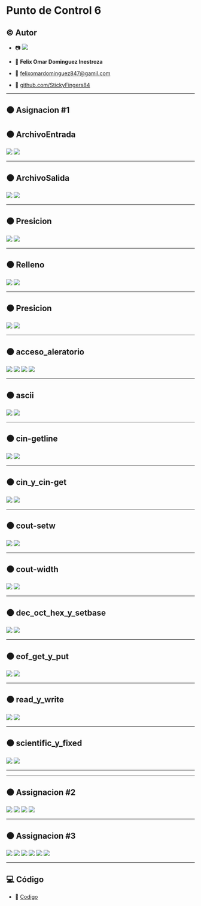 # Punto de Control 6

## :copyright: Autor

- :camera: <img src="https://avatars.githubusercontent.com/u/66543823?s=400&u=a56fd9aede592099c72f7bee7fa85f70b4f926b2&v=4">

- :man: **Felix Omar Dominguez Inestroza**
- :e-mail: felixomardominguez847@gamil.com
- :link: [github.com/StickyFingers84](https://github.com/StickyFingers84)

---

## :black_circle: Asignacion #1

## :black_circle: ArchivoEntrada

![](Imagen_Codigo/ArchivoEntrada(Codigo).png)
![](Imagen_Salida/ArchivoEntrada(Salida).png)


---

## :black_circle: ArchivoSalida

![](Imagen_Codigo/ArchivoSalida(Codigo).png)
![](Imagen_Salida/ArchivoSalida(Salida).png)

---

## :black_circle: Presicion

![](Imagen_Codigo/Presicion(Codigo).png)
![](Imagen_Salida/Presicion(Salida).png)

---

## :black_circle: Relleno

![](Imagen_Codigo/Relleno(Codigo).png)
![](Imagen_Salida/Relleno(Salida).png)

---

## :black_circle: Presicion

![](Imagen_Codigo/ArchivoEntrada(Codigo).png)
![](Imagen_Salida/ArchivoEntrada(Salida).png)

---

## :black_circle: acceso_aleratorio

![](Imagen_Codigo/acceso_aleratorio(Main)(Codigo).png)
![](Imagen_Codigo/acceso_aleratorio(Contacto.h)(Codigo).png)
![](Imagen_Codigo/acceso_aleratorio(Contacto.cpp)(Codigo).png)
![](Imagen_Salida/acceso_aleratorio(Salida).png)

---

## :black_circle: ascii

![](Imagen_Codigo/ascii(Codigo).png)
![](Imagen_Salida/ascii(Salida).png)

---

## :black_circle: cin-getline

![](Imagen_Codigo/cin-getline(Codigo).png)
![](Imagen_Salida/cin-getline(Salida).png)

---

## :black_circle: cin_y_cin-get

![](Imagen_Codigo/cin_y_cin-get(Codigo).png)
![](Imagen_Salida/cin_y_cin-get(Salida).png)

---

## :black_circle: cout-setw

![](Imagen_Codigo/cout-setw(Salida).png)
![](Imagen_Salida/cout-setw(Salida).png)

---

## :black_circle: cout-width

![](Imagen_Codigo/cout-width(Codigo).png)
![](Imagen_Salida/cout-width(Salida).png)

---

## :black_circle: dec_oct_hex_y_setbase

![](Imagen_Codigo/dec_oct_hex_y_setbase(Codigo).png)
![](Imagen_Salida/dec_oct_hex_y_setbase(Salida).png)

---

## :black_circle: eof_get_y_put

![](Imagen_Codigo/eof_get_y_put(Codigo).png)
![](Imagen_Salida/eof_get_y_put(Salida).png)

---

## :black_circle: read_y_write

![](Imagen_Codigo/read_y_write(Codigo).png)
![](Imagen_Salida/read_y_write(Salida).png)

---

## :black_circle: scientific_y_fixed

![](Imagen_Codigo/scientific_y_fixed(Codigo).png)
![](Imagen_Salida/scientific_y_fixed(Salida).png)

---

---

## :black_circle: Assignacion #2

![](Imagen_Codigo/acceso_aleatorio(Asignacion_2)(Codigo).png)
![](Imagen_Codigo/acceso_aleratorio(Contacto.h)(Codigo).png)
![](Imagen_Codigo/acceso_aleratorio(Contacto.cpp)(Codigo).png)
![](Imagen_Salida/acceso_aleatorio(Asignacion_2)(Salida).png)

---

## :black_circle: Assignacion #3

![](Imagen_Codigo/acceso_aleatorio(Asignacion_3)(Main)(Codigo).png)
![](Imagen_Codigo/acceso_aleratorio(Contacto.h)(Codigo).png)
![](Imagen_Codigo/acceso_aleratorio(Contacto.cpp)(Codigo).png)
![](Imagen_Codigo/acceso_aleratorio(Asignacion_3)(Funciones.h)(Codigo).png)
![](Imagen_Codigo/acceso_aleratorio(Asignacion_3)(Funciones.cpp)(Codigo).png)
![](Imagen_Salida/acceso_aleatorio(Asignacion_2)(Salida).png)

---


## :computer: Código

- :blue_book: [Codigo](https://github.com/https://github.com/StickyFingers84/PC7/Codigo)

